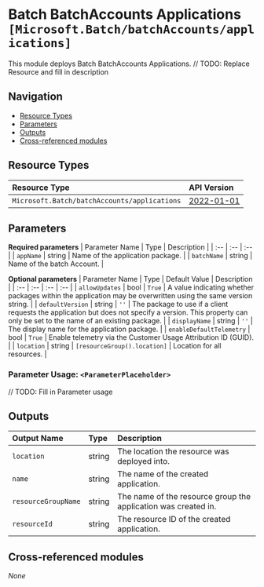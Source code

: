 # Batch BatchAccounts Applications `[Microsoft.Batch/batchAccounts/applications]`

This module deploys Batch BatchAccounts Applications.
// TODO: Replace Resource and fill in description

## Navigation

- [Resource Types](#Resource-Types)
- [Parameters](#Parameters)
- [Outputs](#Outputs)
- [Cross-referenced modules](#Cross-referenced-modules)

## Resource Types

| Resource Type | API Version |
| :-- | :-- |
| `Microsoft.Batch/batchAccounts/applications` | [2022-01-01](https://docs.microsoft.com/en-us/azure/templates/Microsoft.Batch/2022-01-01/batchAccounts/applications) |

## Parameters

**Required parameters**
| Parameter Name | Type | Description |
| :-- | :-- | :-- |
| `appName` | string | Name of the application package. |
| `batchName` | string | Name of the batch Account. |

**Optional parameters**
| Parameter Name | Type | Default Value | Description |
| :-- | :-- | :-- | :-- |
| `allowUpdates` | bool | `True` | A value indicating whether packages within the application may be overwritten using the same version string. |
| `defaultVersion` | string | `''` | The package to use if a client requests the application but does not specify a version. This property can only be set to the name of an existing package. |
| `displayName` | string | `''` | The display name for the application package. |
| `enableDefaultTelemetry` | bool | `True` | Enable telemetry via the Customer Usage Attribution ID (GUID). |
| `location` | string | `[resourceGroup().location]` | Location for all resources. |


### Parameter Usage: `<ParameterPlaceholder>`

// TODO: Fill in Parameter usage

## Outputs

| Output Name | Type | Description |
| :-- | :-- | :-- |
| `location` | string | The location the resource was deployed into. |
| `name` | string | The name of the created application. |
| `resourceGroupName` | string | The name of the resource group the application was created in. |
| `resourceId` | string | The resource ID of the created application. |

## Cross-referenced modules

_None_
